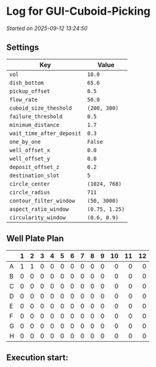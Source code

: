 # Log for GUI-Cuboid-Picking
_Started on 2025-09-12 13:24:50_

## Settings

| Key | Value |
| --- | ----- |
| `vol` | `10.0` |
| `dish_bottom` | `65.6` |
| `pickup_offset` | `0.5` |
| `flow_rate` | `50.0` |
| `cuboid_size_theshold` | `(200, 300)` |
| `failure_threshold` | `0.5` |
| `minimum_distance` | `1.7` |
| `wait_time_after_deposit` | `0.3` |
| `one_by_one` | `False` |
| `well_offset_x` | `0.0` |
| `well_offset_y` | `0.0` |
| `deposit_offset_z` | `0.2` |
| `destination_slot` | `5` |
| `circle_center` | `(1024, 768)` |
| `circle_radius` | `711` |
| `contour_filter_window` | `(50, 3000)` |
| `aspect_ratio_window` | `(0.75, 1.25)` |
| `circularity_window` | `(0.6, 0.9)` |

## Well Plate Plan

|    |   1 |   2 |   3 |   4 |   5 |   6 |   7 |   8 |   9 |   10 |   11 |   12 |
|:---|----:|----:|----:|----:|----:|----:|----:|----:|----:|-----:|-----:|-----:|
| A  |   1 |   1 |   0 |   0 |   0 |   0 |   0 |   0 |   0 |    0 |    0 |    0 |
| B  |   0 |   0 |   0 |   0 |   0 |   0 |   0 |   0 |   0 |    0 |    0 |    0 |
| C  |   0 |   0 |   0 |   0 |   0 |   0 |   0 |   0 |   0 |    0 |    0 |    0 |
| D  |   0 |   0 |   0 |   0 |   0 |   0 |   0 |   0 |   0 |    0 |    0 |    0 |
| E  |   0 |   0 |   0 |   0 |   0 |   0 |   0 |   0 |   0 |    0 |    0 |    0 |
| F  |   0 |   0 |   0 |   0 |   0 |   0 |   0 |   0 |   0 |    0 |    0 |    0 |
| G  |   0 |   0 |   0 |   0 |   0 |   0 |   0 |   0 |   0 |    0 |    0 |    0 |
| H  |   0 |   0 |   0 |   0 |   0 |   0 |   0 |   0 |   0 |    0 |    0 |    0 |


## Execution start:

